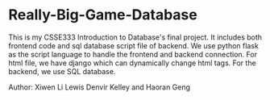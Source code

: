 # Really-Big-Game-Database
This is my CSSE333 Introduction to Database's final project. It includes both frontend code and sql database script file of backend. 
We use python flask as the script language to handle the frontend and backend connection. 
For html file, we have django which can dynamically change html tags. 
For the backend, we use SQL database.

Author: Xiwen Li Lewis Denvir Kelley and Haoran Geng